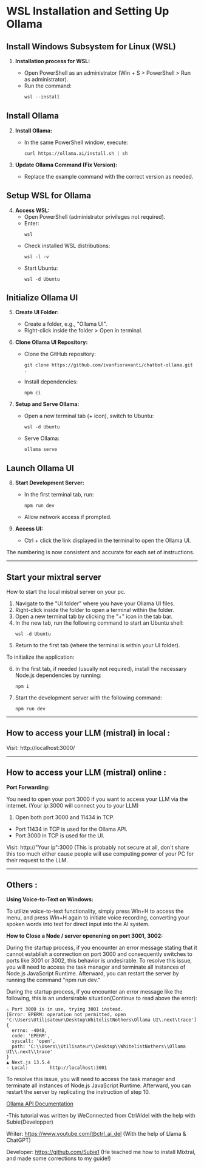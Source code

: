 # WSL Installation and Setting Up Ollama
## Install Windows Subsystem for Linux (WSL)

1. **Installation process for WSL:**
   
   - Open PowerShell as an administrator (Win + S > PowerShell > Run as administrator).
   - Run the command:
     ```powershell
     wsl --install
     ```

## Install Ollama

2. **Install Ollama:**
   - In the same PowerShell window, execute:
     ```shell
     curl https://ollama.ai/install.sh | sh
     ```

3. **Update Ollama Command (Fix Version):**
   - Replace the example command with the correct version as needed.

## Setup WSL for Ollama

4. **Access WSL:**
   - Open PowerShell (administrator privileges not required).
   - Enter:
     ```shell
     wsl
     ```
   - Check installed WSL distributions:
     ```shell
     wsl -l -v
     ```
   - Start Ubuntu:
     ```shell
     wsl -d Ubuntu
     ```

## Initialize Ollama UI

5. **Create UI Folder:**
   - Create a folder, e.g., "Ollama UI".
   - Right-click inside the folder > Open in terminal.

6. **Clone Ollama UI Repository:**
   - Clone the GitHub repository:
     ```shell
     git clone https://github.com/ivanfioravanti/chatbot-ollama.git .
     ```
   - Install dependencies:
     ```shell
     npm ci
     ```

7. **Setup and Serve Ollama:**
   - Open a new terminal tab (+ icon), switch to Ubuntu:
     ```shell
     wsl -d Ubuntu
     ```
   - Serve Ollama:
     ```shell
     ollama serve
     ```

## Launch Ollama UI

8. **Start Development Server:**
   - In the first terminal tab, run:
     ```shell
     npm run dev
     ```
   - Allow network access if prompted.

9. **Access UI:**
   - Ctrl + click the link displayed in the terminal to open the Ollama UI.

The numbering is now consistent and accurate for each set of instructions.
________________________________________

## **Start your mixtral server**

How to start the local mistral server on your pc.

1. Navigate to the "UI folder" where you have your Ollama UI files.
2. Right-click inside the folder to open a terminal within the folder.
3. Open a new terminal tab by clicking the "+" icon in the tab bar.
4. In the new tab, run the following command to start an Ubuntu shell:
   ```
   wsl -d Ubuntu
   ```
5. Return to the first tab (where the terminal is within your UI folder).

To initialize the application:

6. In the first tab, if needed (usually not required), install the necessary Node.js dependencies by running:
   ```
   npm i
   ```
7. Start the development server with the following command:
   ```
   npm run dev
   ```

________________________________________

## **How to access your LLM (mistral) in local :**

Visit: http://localhost:3000/

________________________________________

## **How to access your LLM (mistral) online :**

**Port Forwarding:**

You need to open your port 3000 if you want to access your LLM via the internet. (Your ip:3000 will connect you to your LLM)

1. Open both port 3000 and 11434 in TCP.
- Port 11434 in TCP is used for the Ollama API.
- Port 3000 in TCP is used for the UI.

Visit: http://"Your ip":3000 (This is probably not secure at all, don't share this too much either cause people will use computing power of your PC for their request to the LLM.

________________________________________

## **Others :**

**Using Voice-to-Text on Windows:**

To utilize voice-to-text functionality, simply press Win+H to access the menu, and press Win+H again to initiate voice recording, converting your spoken words into text for direct input into the AI system.

**How to Close a Node / server openening on port 3001, 3002:**

During the startup process, if you encounter an error message stating that it cannot establish a connection on port 3000 and consequently switches to ports like 3001 or 3002, this behavior is undesirable. To resolve this issue, you will need to access the task manager and terminate all instances of Node.js JavaScript Runtime. Afterward, you can restart the server by running the command "npm run dev."

During the startup process, if you encounter an error message like the following, this is an undersirable situation(Continue to read above the error):

```
⚠ Port 3000 is in use, trying 3001 instead.
[Error: EPERM: operation not permitted, open 'C:\Users\Utilisateur\Desktop\WhitelistNothers\Ollama UI\.next\trace'] {
  errno: -4048,
  code: 'EPERM',
  syscall: 'open',
  path: 'C:\\Users\\Utilisateur\\Desktop\\WhitelistNothers\\Ollama UI\\.next\\trace'
}
▲ Next.js 13.5.4
- Local:        http://localhost:3001
```

To resolve this issue, you will need to access the task manager and terminate all instances of Node.js JavaScript Runtime. Afterward, you can restart the server by replicating the instruction of step 10.

[Ollama API Documentation](https://github.com/ollama/ollama/blob/main/docs/api.md)


-This tutorial was written by WeConnected from CtrlAIdel with the help with Subie(Developper)

Writer: https://www.youtube.com/@ctrl_ai_del  (With the help of Llama & ChatGPT)

Developer: https://github.com/Subie1  (He teached me how to install Mixtral, and made some corrections to my guide!)
